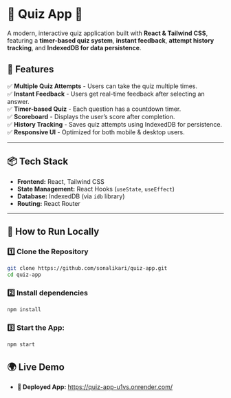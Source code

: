 # 🎯 Quiz App 🚀  
A modern, interactive quiz application built with **React & Tailwind CSS**, featuring a **timer-based quiz system**, **instant feedback**, **attempt history tracking**, and **IndexedDB for data persistence**.

## 📌 Features
✅ **Multiple Quiz Attempts** - Users can take the quiz multiple times.  
✅ **Instant Feedback** - Users get real-time feedback after selecting an answer.  
✅ **Timer-based Quiz** - Each question has a countdown timer.  
✅ **Scoreboard** - Displays the user’s score after completion.  
✅ **History Tracking** - Saves quiz attempts using IndexedDB for persistence.  
✅ **Responsive UI** - Optimized for both mobile & desktop users.  

---

## 📦 Tech Stack
- **Frontend:** React, Tailwind CSS  
- **State Management:** React Hooks (`useState`, `useEffect`)  
- **Database:** IndexedDB (via `idb` library)  
- **Routing:** React Router  

---

## 🚀 How to Run Locally
### 1️⃣ Clone the Repository
```sh
git clone https://github.com/sonalikari/quiz-app.git
cd quiz-app
```
### 2️⃣ Install dependencies
```sh
npm install
```
### 3️⃣ Start the App:
```sh
npm start
```

## 🌍 Live Demo
- **🔗 Deployed App:** https://quiz-app-u1vs.onrender.com/
